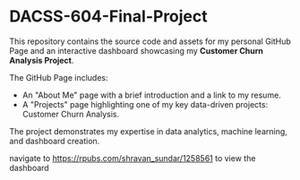 # DACSS-604-Final-Project
This repository contains the source code and assets for my personal GitHub Page and an interactive dashboard showcasing my **Customer Churn Analysis Project**. 

The GitHub Page includes:
- An "About Me" page with a brief introduction and a link to my resume.
- A "Projects" page highlighting one of my key data-driven projects: Customer Churn Analysis.

The project demonstrates my expertise in data analytics, machine learning, and dashboard creation.
 
navigate to https://rpubs.com/shravan_sundar/1258561 to view the dashboard





